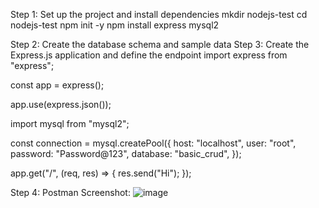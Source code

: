 Step 1: Set up the project and install dependencies
 mkdir nodejs-test
cd nodejs-test
npm init -y
npm install express mysql2


Step 2: Create the database schema and sample data
Step 3:  Create the Express.js application and define the endpoint
   import express from "express";

const app = express();

app.use(express.json());

import mysql from "mysql2";

const connection = mysql.createPool({
  host: "localhost",
  user: "root",
  password: "Password@123",
  database: "basic_crud",
});

app.get("/", (req, res) => {
  res.send("Hi");
});

Step 4:  Postman Screenshot:
    ![image](https://github.com/kanishk466/nodejs-mysqltest/assets/95866249/43ed0994-3bd0-48ba-b814-d377bc4f360a)



